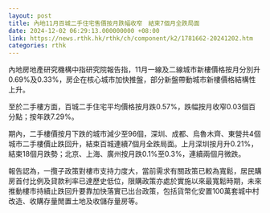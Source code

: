 ```yaml
---
layout: post
title: 內地11月百城二手住宅售價按月跌幅收窄　結束7個月全跌局面
date: 2024-12-02 06:29:13.000000000 +08:00
link: https://news.rthk.hk/rthk/ch/component/k2/1781662-20241202.htm
categories: rthk
---
```


內地房地產研究機構中指研究院報告指，11月一線及二線城市新樓價格按月分別升0.69%及0.33%，房企在核心城市加快推盤，部分新盤帶動城市新樓價格結構性上升。

至於二手樓方面，百城二手住宅平均價格按月跌0.57%，跌幅按月收窄0.03個百分點；按年跌7.29%。

期內，二手樓價按月下跌的城市減少至96個，深圳、成都、烏魯木齊、東營共4個城市二手樓價止跌回升，結束百城連續7個月全跌局面。上月深圳按月升0.21%，結束18個月跌勢；北京、上海、廣州按月跌0.1%至0.3%，連續兩個月微跌。

報告認為，一攬子政策對樓市支持力度大，當前需求有關政策已較為寬鬆，居民購房首付比例及貸款利率已達歷史低位，限購政策亦處於實施以來最寬鬆時期，未來推動樓市持續止跌回升要靠加快落實已出台政策，包括貨幣化安置100萬套城中村改造、收購存量閒置土地及收儲存量房等。
